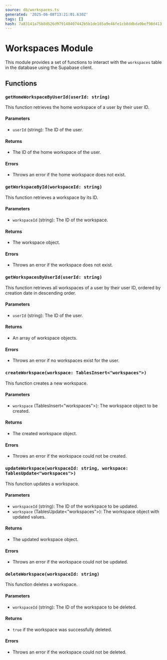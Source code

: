 ```yaml
---
source: db/workspaces.ts
generated: '2025-06-08T13:21:01.630Z'
tags: []
hash: 7a83141a75b8d526d979148407442b5b1de185a9e46fe1cb8ddbda9bef98d413
---
```

# Workspaces Module

This module provides a set of functions to interact with the `workspaces` table in the database using the Supabase client.

## Functions

### `getHomeWorkspaceByUserId(userId: string)`

This function retrieves the home workspace of a user by their user ID.

#### Parameters

- `userId` (string): The ID of the user.

#### Returns

- The ID of the home workspace of the user.

#### Errors

- Throws an error if the home workspace does not exist.

### `getWorkspaceById(workspaceId: string)`

This function retrieves a workspace by its ID.

#### Parameters

- `workspaceId` (string): The ID of the workspace.

#### Returns

- The workspace object.

#### Errors

- Throws an error if the workspace does not exist.

### `getWorkspacesByUserId(userId: string)`

This function retrieves all workspaces of a user by their user ID, ordered by creation date in descending order.

#### Parameters

- `userId` (string): The ID of the user.

#### Returns

- An array of workspace objects.

#### Errors

- Throws an error if no workspaces exist for the user.

### `createWorkspace(workspace: TablesInsert<"workspaces">)`

This function creates a new workspace.

#### Parameters

- `workspace` (TablesInsert<"workspaces">): The workspace object to be created.

#### Returns

- The created workspace object.

#### Errors

- Throws an error if the workspace could not be created.

### `updateWorkspace(workspaceId: string, workspace: TablesUpdate<"workspaces">)`

This function updates a workspace.

#### Parameters

- `workspaceId` (string): The ID of the workspace to be updated.
- `workspace` (TablesUpdate<"workspaces">): The workspace object with updated values.

#### Returns

- The updated workspace object.

#### Errors

- Throws an error if the workspace could not be updated.

### `deleteWorkspace(workspaceId: string)`

This function deletes a workspace.

#### Parameters

- `workspaceId` (string): The ID of the workspace to be deleted.

#### Returns

- `true` if the workspace was successfully deleted.

#### Errors

- Throws an error if the workspace could not be deleted.
